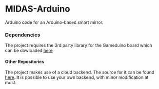 # MIDAS-Arduino
Arduino code for an Arduino-based smart mirror.

### Dependencies
The project requires the 3rd party library for the Gameduino board which can be dowloaded [here](http://www.excamera.com/files/gameduino/synth/sketches/Gameduino.zip)

#### Other Repositories
The project makes use of a cloud backend.
The source for it can be found [here](https://github.com/ipriel/MIDAS-Cloud).
It is possible to use your own backend, with minor modification at most.